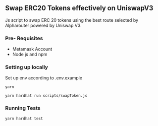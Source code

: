## Swap ERC20 Tokens effectively on UniswapV3 

Js script to swap ERC 20 tokens using the best route selected by Alpharouter powered by Uniswap V3.

### Pre- Requisites

- Metamask Account
- Node js and npm

### Setting up locally 

Set up env according to .env.example

```shell
yarn

yarn hardhat run scripts/swapToken.js
```

### Running Tests

```shell
yarn hardhat test
```







